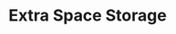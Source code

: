 ---
title: "Extra Space Storage"
url: /fredericksburg/extra-space-storage-plank-road/
shop: Mieten
---